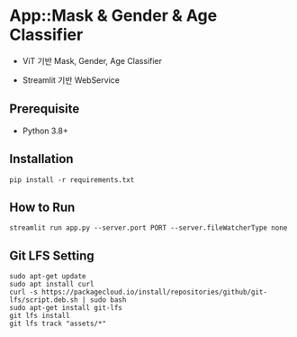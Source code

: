 # App::Mask & Gender & Age Classifier

- ViT 기반 Mask, Gender, Age Classifier

- Streamlit 기반 WebService

## Prerequisite

- Python 3.8+

## Installation

```
pip install -r requirements.txt
```

## How to Run

```
streamlit run app.py --server.port PORT --server.fileWatcherType none
```

## Git LFS Setting

```
sudo apt-get update
sudo apt install curl
curl -s https://packagecloud.io/install/repositories/github/git-lfs/script.deb.sh | sudo bash
sudo apt-get install git-lfs
git lfs install
git lfs track "assets/*"
```
